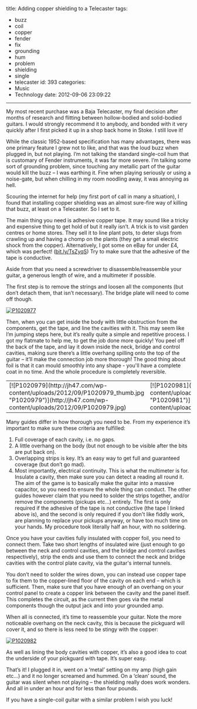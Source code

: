 title: Adding copper shielding to a Telecaster
tags:
  - buzz
  - coil
  - copper
  - fender
  - fix
  - grounding
  - hum
  - problem
  - shielding
  - single
  - telecaster
id: 393
categories:
  - Music
  - Technology
date: 2012-09-06 23:09:22
---

My most recent purchase was a Baja Telecaster, my final decision after months of research and flitting between hollow-bodied and solid-bodied guitars. I would strongly recommend it to anybody, and bonded with it very quickly after I first picked it up in a shop back home in Stoke. I still love it!

While the classic 1952-based specification has many advantages, there was one primary feature I grew not to like, and that was the loud buzz when plugged in, but not playing. I’m not talking the standard single-coil hum that is customary of Fender instruments, it was far more severe. I’m talking some sort of grounding problem, since touching any metallic part of the guitar would kill the buzz – I was earthing it. Fine when playing seriously or using a noise-gate, but when chilling in my room noodling away, it was annoying as hell.

<!-- more -->

Scouring the internet for help (my first port of call in many a situation), I found that installing copper shielding was an almost sure-fire way of killing that buzz, at least on a Telecaster. So I set to it.

The main thing you need is adhesive copper tape. It may sound like a tricky and expensive thing to get hold of but it really isn’t. A trick is to visit garden centres or home stores. They sell it to line plant pots, to deter slugs from crawling up and having a chomp on the plants (they get a small electric shock from the copper). Alternatively, I got some on eBay for under £4, which was perfect! ([bit.ly/TsZyqS](http://bit.ly/TsZyqS "http://bit.ly/TsZyqS")) Try to make sure that the adhesive of the tape is conductive.

Aside from that you need a screwdriver to disassemble/reassemble your guitar, a generous length of wire, and a multimeter if possible.

The first step is to remove the strings and loosen all the components (but don’t detach them, that isn’t necessary). The bridge plate will need to come off though.

[![P1020977](http://jh47.com/wp-content/uploads/2012/09/P1020977_thumb.jpg "P1020977")](http://jh47.com/wp-content/uploads/2012/09/P1020977.jpg)

Then, when you can get inside the body with little obstruction from the components, get the tape, and line the cavities with it. This may seem like I’m jumping steps here, but it’s really quite a simple and repetitive process. I got my flatmate to help me, to get the job done more quickly! You peel off the back of the tape, and lay it down inside the neck, bridge and control cavities, making sure there’s a little overhang spilling onto the top of the guitar – it’ll make the connection job more thorough! The good thing about foil is that it can mould smoothly into any shape - you'll have a complete coat in no time. And the whole procedure is completely reversible.
<table width="400" border="0" cellspacing="0" cellpadding="2">
<tbody>
<tr>
<td valign="top" width="200">[![P1020979](http://jh47.com/wp-content/uploads/2012/09/P1020979_thumb.jpg "P1020979")](http://jh47.com/wp-content/uploads/2012/09/P1020979.jpg)</td>
<td valign="top" width="200">[![P1020981](http://jh47.com/wp-content/uploads/2012/09/P1020981_thumb.jpg "P1020981")](http://jh47.com/wp-content/uploads/2012/09/P1020981.jpg)</td>
</tr>
</tbody>
</table>
Many guides differ in how thorough you need to be. From my experience it’s important to make sure these criteria are fulfilled:

1.  Full coverage of each cavity, i.e. no gaps.
2.  A little overhang on the body (but not enough to be visible after the bits are put back on).
3.  Overlapping strips is key. It’s an easy way to get full and guaranteed coverage (but don’t go mad).
4.  Most importantly, electrical continuity. This is what the multimeter is for. Insulate a cavity, then make sure you can detect a reading all round it. The aim of the game is to basically make the guitar into a massive capacitor, so you need to ensure the whole thing can conduct.
The other guides however claim that you need to solder the strips together, and/or remove the components (pickups etc…) entirely. The first is only required if the adhesive of the tape is not conductive (the tape I linked above is), and the second is only required if you don't like fiddly work, are planning to replace your pickups anyway, or have too much time on your hands. My procedure took literally half an hour, with no soldering.

Once you have your cavities fully insulated with copper foil, you need to connect them. Take two short lengths of insulated wire (just enough to go between the neck and control cavities, and the bridge and control cavities respectively), strip the ends and use them to connect the neck and bridge cavities with the control plate cavity, via the guitar's internal tunnels.

You don’t need to solder the wires down, you can instead use copper tape to fix them to the copper-lined floor of the cavity on each end – which is sufficient. Then, make sure that you have enough of an overhang on your control panel to create a copper link between the cavity and the panel itself. This completes the circuit, as the current then goes via the metal components though the output jack and into your grounded amp.

When all is connected, it’s time to reassemble your guitar. Note the more noticeable overhang on the neck cavity, this is because the pickguard will cover it, and so there is less need to be stingy with the copper:

[![P1020982](http://jh47.com/wp-content/uploads/2012/09/P1020982_thumb.jpg "P1020982")](http://jh47.com/wp-content/uploads/2012/09/P1020982.jpg)

As well as lining the body cavities with copper, it’s also a good idea to coat the underside of your pickguard with tape. It’s super easy.

That’s it! I plugged it in, went on a ‘metal’ setting on my amp (high gain etc…) and it no longer screamed and hummed. On a ‘clean’ sound, the guitar was silent when not playing – the shielding really does work wonders. And all in under an hour and for less than four pounds.

If you have a single-coil guitar with a similar problem I wish you luck!